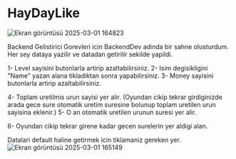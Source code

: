 # HayDayLike
 
![Ekran görüntüsü 2025-03-01 164823](https://github.com/user-attachments/assets/ed01cbfc-0810-42eb-8707-cd1f6f022d1d)

Backend Gelistirici Gorevleri icin BackendDev adinda bir sahne olusturdum.
Her sey dataya yazilir ve datadan getirilir sekilde yapildi.

1- Level sayisini butonlarla artirip azaltabilirsiniz.
2- Isim degisikligini "Name" yazan alana tikladiktan sonra yapabilirsiniz.
3- Money sayisini butonlarla artirip azaltabilirsiniz.

4- Toplam uretilmis urun sayisi yer alir. (Oyundan cikip tekrar girdiginizde arada gece sure otomatik uretim suresine bolunup toplam uretilen urun sayisina eklenir.)
5- O an otomatik uretilen urunun suresi yer alir.

6- Oyundan cikip tekrar girene kadar gecen surelerin yer aldigi alan.

Datalari default haline getirmek icin tiklamaniz gereken yer.
![Ekran görüntüsü 2025-03-01 165149](https://github.com/user-attachments/assets/6cc5534e-6f95-45e1-b03f-4d270d909a40)

